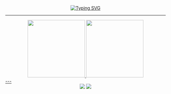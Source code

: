 
<div align="center">
  <a href="https://git.io/typing-svg"><img src="https://readme-typing-svg.demolab.com?font=Fira+Code&size=30&pause=1000&width=435&lines=Olá%2C+sou+o+Paulo+Roberto;Bem+vindo+ao+meu+perfil;Não+ligue+para+a+bagunça" alt="Typing SVG" /></a>
</div>

---
<div align="center">
  <a href="https://github.com/PRoberto23">
  <img height="180em" src="https://github-readme-stats.vercel.app/api?username=PRoberto23&show_icons=true&theme=tokyonight&include_all_commits=true&count_private=true"/>
  <img height="180em" src="https://github-readme-stats.vercel.app/api/top-langs/?username=PRoberto23&layout=compact&langs_count=7&theme=tokyonight"/>
</div>
---
<div align="center">
  <a href="https://www.instagram.com/roberto.paulo07/" target="_blank"><img src="https://img.shields.io/badge/-Instagram-%23E4405F?style=for-the-badge&logo=instagram&logoColor=white" target="_blank"></a>
  <a href = "mailto:paulocarlos2468@gmail.com"><img src="https://img.shields.io/badge/-Gmail-%23333?style=for-the-badge&logo=gmail&logoColor=white" target="_blank"></a>
